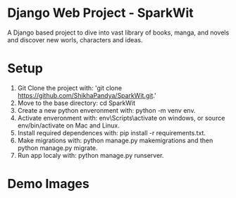 # Django Web Project - SparkWit
A Django based project to dive into vast library of books, manga, and novels and discover new worls, characters and ideas.

# Setup
1. Git Clone the project with: 'git clone https://github.com/ShikhaPandya/SparkWit.git.'
2. Move to the base directory: cd SparkWit
3. Create a new python enveronment with: python -m venv env.
4. Activate enveronment with: env\Scripts\activate on windows, or source env/bin/activate on Mac and Linux.
5. Install required dependences with: pip install -r requirements.txt.
6. Make migrations with: python manage.py makemigrations and then python manage.py migrate.
7. Run app localy with: python manage.py runserver.

# Demo Images
